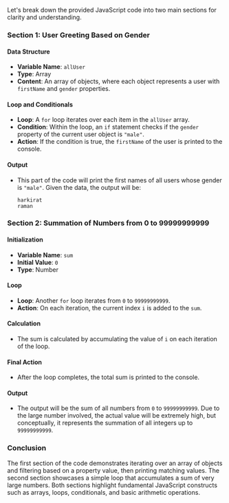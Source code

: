 Let's break down the provided JavaScript code into two main sections for clarity and understanding.

### Section 1: User Greeting Based on Gender

#### Data Structure
- **Variable Name**: `allUser`
- **Type**: Array
- **Content**: An array of objects, where each object represents a user with `firstName` and `gender` properties.

#### Loop and Conditionals
- **Loop**: A `for` loop iterates over each item in the `allUser` array.
- **Condition**: Within the loop, an `if` statement checks if the `gender` property of the current user object is `"male"`.
- **Action**: If the condition is true, the `firstName` of the user is printed to the console.

#### Output
- This part of the code will print the first names of all users whose gender is `"male"`. Given the data, the output will be:
  ```
  harkirat
  raman
  ```

### Section 2: Summation of Numbers from 0 to 99999999999

#### Initialization
- **Variable Name**: `sum`
- **Initial Value**: `0`
- **Type**: Number

#### Loop
- **Loop**: Another `for` loop iterates from `0` to `99999999999`.
- **Action**: On each iteration, the current index `i` is added to the `sum`.

#### Calculation
- The sum is calculated by accumulating the value of `i` on each iteration of the loop.

#### Final Action
- After the loop completes, the total sum is printed to the console.

#### Output
- The output will be the sum of all numbers from `0` to `99999999999`. Due to the large number involved, the actual value will be extremely high, but conceptually, it represents the summation of all integers up to `99999999999`.

### Conclusion
The first section of the code demonstrates iterating over an array of objects and filtering based on a property value, then printing matching values. The second section showcases a simple loop that accumulates a sum of very large numbers. Both sections highlight fundamental JavaScript constructs such as arrays, loops, conditionals, and basic arithmetic operations.